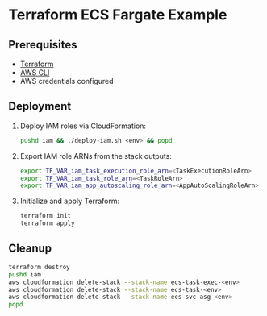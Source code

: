 # Terraform ECS Fargate Example

## Prerequisites
- [Terraform](https://www.terraform.io/)
- [AWS CLI](https://aws.amazon.com/cli/)
- AWS credentials configured

## Deployment
1. Deploy IAM roles via CloudFormation:
   ```bash
   pushd iam && ./deploy-iam.sh <env> && popd
   ```
2. Export IAM role ARNs from the stack outputs:
   ```bash
   export TF_VAR_iam_task_execution_role_arn=<TaskExecutionRoleArn>
   export TF_VAR_iam_task_role_arn=<TaskRoleArn>
   export TF_VAR_iam_app_autoscaling_role_arn=<AppAutoScalingRoleArn>
   ```
3. Initialize and apply Terraform:
   ```bash
   terraform init
   terraform apply
   ```

## Cleanup
```bash
terraform destroy
pushd iam
aws cloudformation delete-stack --stack-name ecs-task-exec-<env>
aws cloudformation delete-stack --stack-name ecs-task-<env>
aws cloudformation delete-stack --stack-name ecs-svc-asg-<env>
popd
```
